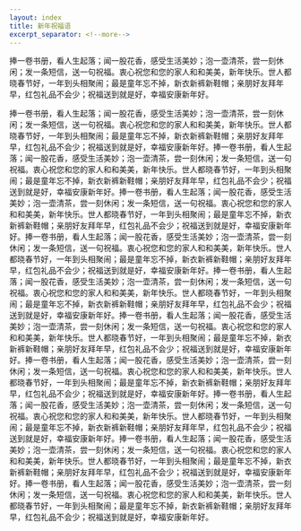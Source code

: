 ```yaml
---
layout: index
title: 新年祝福语
excerpt_separator: <!--more-->
---
```


捧一卷书册，看人生起落；闻一股花香，感受生活美妙；泡一壶清茶，尝一刻休闲；发一条短信，送一句祝福。衷心祝您和您的家人和和美美，新年快乐。世人都晓春节好，一年到头相聚闹；最是童年忘不掉，新衣新裤新鞋帽；亲朋好友拜年早，红包礼品不会少；祝福送到就是好，幸福安康新年好。

<!--more-->

捧一卷书册，看人生起落；闻一股花香，感受生活美妙；泡一壶清茶，尝一刻休闲；发一条短信，送一句祝福。衷心祝您和您的家人和和美美，新年快乐。世人都晓春节好，一年到头相聚闹；最是童年忘不掉，新衣新裤新鞋帽；亲朋好友拜年早，红包礼品不会少；祝福送到就是好，幸福安康新年好。捧一卷书册，看人生起落；闻一股花香，感受生活美妙；泡一壶清茶，尝一刻休闲；发一条短信，送一句祝福。衷心祝您和您的家人和和美美，新年快乐。世人都晓春节好，一年到头相聚闹；最是童年忘不掉，新衣新裤新鞋帽；亲朋好友拜年早，红包礼品不会少；祝福送到就是好，幸福安康新年好。捧一卷书册，看人生起落；闻一股花香，感受生活美妙；泡一壶清茶，尝一刻休闲；发一条短信，送一句祝福。衷心祝您和您的家人和和美美，新年快乐。世人都晓春节好，一年到头相聚闹；最是童年忘不掉，新衣新裤新鞋帽；亲朋好友拜年早，红包礼品不会少；祝福送到就是好，幸福安康新年好。捧一卷书册，看人生起落；闻一股花香，感受生活美妙；泡一壶清茶，尝一刻休闲；发一条短信，送一句祝福。衷心祝您和您的家人和和美美，新年快乐。世人都晓春节好，一年到头相聚闹；最是童年忘不掉，新衣新裤新鞋帽；亲朋好友拜年早，红包礼品不会少；祝福送到就是好，幸福安康新年好。捧一卷书册，看人生起落；闻一股花香，感受生活美妙；泡一壶清茶，尝一刻休闲；发一条短信，送一句祝福。衷心祝您和您的家人和和美美，新年快乐。世人都晓春节好，一年到头相聚闹；最是童年忘不掉，新衣新裤新鞋帽；亲朋好友拜年早，红包礼品不会少；祝福送到就是好，幸福安康新年好。捧一卷书册，看人生起落；闻一股花香，感受生活美妙；泡一壶清茶，尝一刻休闲；发一条短信，送一句祝福。衷心祝您和您的家人和和美美，新年快乐。世人都晓春节好，一年到头相聚闹；最是童年忘不掉，新衣新裤新鞋帽；亲朋好友拜年早，红包礼品不会少；祝福送到就是好，幸福安康新年好。捧一卷书册，看人生起落；闻一股花香，感受生活美妙；泡一壶清茶，尝一刻休闲；发一条短信，送一句祝福。衷心祝您和您的家人和和美美，新年快乐。世人都晓春节好，一年到头相聚闹；最是童年忘不掉，新衣新裤新鞋帽；亲朋好友拜年早，红包礼品不会少；祝福送到就是好，幸福安康新年好。捧一卷书册，看人生起落；闻一股花香，感受生活美妙；泡一壶清茶，尝一刻休闲；发一条短信，送一句祝福。衷心祝您和您的家人和和美美，新年快乐。世人都晓春节好，一年到头相聚闹；最是童年忘不掉，新衣新裤新鞋帽；亲朋好友拜年早，红包礼品不会少；祝福送到就是好，幸福安康新年好。捧一卷书册，看人生起落；闻一股花香，感受生活美妙；泡一壶清茶，尝一刻休闲；发一条短信，送一句祝福。衷心祝您和您的家人和和美美，新年快乐。世人都晓春节好，一年到头相聚闹；最是童年忘不掉，新衣新裤新鞋帽；亲朋好友拜年早，红包礼品不会少；祝福送到就是好，幸福安康新年好。捧一卷书册，看人生起落；闻一股花香，感受生活美妙；泡一壶清茶，尝一刻休闲；发一条短信，送一句祝福。衷心祝您和您的家人和和美美，新年快乐。世人都晓春节好，一年到头相聚闹；最是童年忘不掉，新衣新裤新鞋帽；亲朋好友拜年早，红包礼品不会少；祝福送到就是好，幸福安康新年好。
